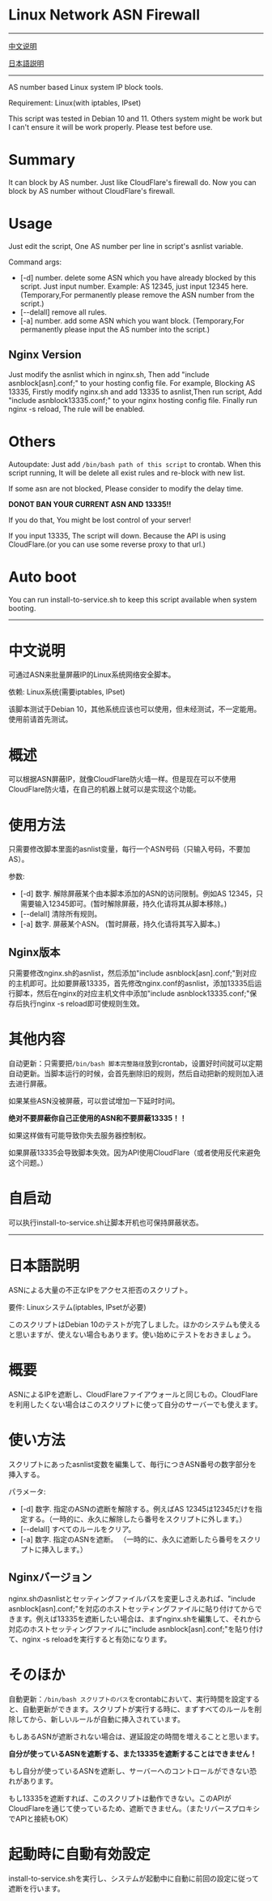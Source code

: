 # Linux Network ASN Firewall

---
[中文说明](#中文说明)

[日本語説明](#日本語説明)

---

AS number based Linux system IP block tools.

Requirement: Linux(with iptables, IPset)

This script was tested in Debian 10 and 11. Others system might be work but I can't ensure it will be work properly. Please test before use.

# Summary

It can block by AS number. Just like CloudFlare's firewall do. Now you can block by AS number without CloudFlare's firewall.

# Usage

Just edit the script, One AS number per line in script's asnlist variable.

Command args: 
- [-d] number. delete some ASN which you have already blocked by this script. Just input number. Example: AS 12345, just input 12345 here. (Temporary,For permanently please remove the ASN number from the script.)
- [--delall] remove all rules.
- [-a] number. add some ASN which you want block. (Temporary,For permanently please input the AS number into the script.)

## Nginx Version

Just modify the asnlist which in nginx.sh, Then add "include asnblock[asn].conf;" to your hosting config file. For example, Blocking AS 13335, Firstly modify nginx.sh and add 13335 to asnlist,Then run script, Add "include asnblock13335.conf;" to your nginx hosting config file. Finally run nginx -s reload, The rule will be enabled.

# Others

Autoupdate: Just add `/bin/bash path of this script` to crontab. When this script running, It will be delete all exist rules and re-block with new list.

If some asn are not blocked, Please consider to modify the delay time.

**DONOT BAN YOUR CURRENT ASN AND 13335!!**

If you do that, You might be lost control of your server!

If you input 13335, The script will down. Because the API is using CloudFlare.(or you can use some reverse proxy to that url.)

# Auto boot

You can run install-to-service.sh to keep this script available when system booting.

---

# 中文说明

可通过ASN来批量屏蔽IP的Linux系统网络安全脚本。 

依赖: Linux系统(需要iptables, IPset)

该脚本测试于Debian 10，其他系统应该也可以使用，但未经测试，不一定能用。使用前请首先测试。

# 概述

可以根据ASN屏蔽IP，就像CloudFlare防火墙一样。但是现在可以不使用CloudFlare防火墙，在自己的机器上就可以是实现这个功能。

# 使用方法

只需要修改脚本里面的asnlist变量，每行一个ASN号码（只输入号码，不要加AS）。

参数: 
- [-d] 数字. 解除屏蔽某个由本脚本添加的ASN的访问限制。例如AS 12345，只需要输入12345即可。(暂时解除屏蔽，持久化请将其从脚本移除。)
- [--delall] 清除所有规则。
- [-a] 数字. 屏蔽某个ASN。 (暂时屏蔽，持久化请将其写入脚本。)

## Nginx版本

只需要修改nginx.sh的asnlist，然后添加"include asnblock[asn].conf;"到对应的主机即可。比如要屏蔽13335，首先修改nginx.conf的asnlist，添加13335后运行脚本，然后在nginx的对应主机文件中添加"include asnblock13335.conf;"保存后执行nginx -s reload即可使规则生效。

# 其他内容

自动更新：只需要把`/bin/bash 脚本完整路径`放到crontab，设置好时间就可以定期自动更新。当脚本运行的时候，会首先删除旧的规则，然后自动把新的规则加入进去进行屏蔽。

如果某些ASN没被屏蔽，可以尝试增加一下延时时间。

**绝对不要屏蔽你自己正使用的ASN和不要屏蔽13335！！**

如果这样做有可能导致你失去服务器控制权。

如果屏蔽13335会导致脚本失效。因为API使用CloudFlare（或者使用反代来避免这个问题。）

# 自启动

可以执行install-to-service.sh让脚本开机也可保持屏蔽状态。

---


# 日本語説明

ASNによる大量の不正なIPをアクセス拒否のスクリプト。

要件: Linuxシステム(iptables, IPsetが必要)

このスクリプトはDebian 10のテストが完了しました。ほかのシステムも使えると思いますが、使えない場合もあります。使い始めにテストをおきましょう。

# 概要

ASNによるIPを遮断し、CloudFlareファイアウォールと同じもの。CloudFlareを利用したくない場合はこのスクリプトに使って自分のサーバーでも使えます。

# 使い方法

スクリプトにあったasnlist変数を編集して、毎行につきASN番号の数字部分を挿入する。

パラメータ: 
- [-d] 数字. 指定のASNの遮断を解除する。例えばAS 12345は12345だけを指定する。（一時的に、永久に解除したら番号をスクリプトに外します。）
- [--delall] すべてのルールをクリア。
- [-a] 数字. 指定のASNを遮断。 （一時的に、永久に遮断したら番号をスクリプトに挿入します。）

## Nginxバージョン

nginx.shのasnlistとセッティングファイルパスを変更しさえあれば、"include asnblock[asn].conf;"を対応のホストセッティングファイルに貼り付けてからできます。例えば13335を遮断したい場合は、まずnginx.shを編集して、それから対応のホストセッティングファイルに"include asnblock[asn].conf;"を貼り付けて、nginx -s reloadを実行すると有効になります。

# そのほか

自動更新：`/bin/bash スクリプトのパス`をcrontabにおいて、実行時間を設定すると、自動更新ができます。スクリプトが実行する時に、まずすべてのルールを削除してから、新しいルールが自動に挿入されています。

もしあるASNが遮断されない場合は、遅延設定の時間を増えることと思います。

**自分が使っているASNを遮断する、また13335を遮断することはできません！**

もし自分が使っているASNを遮断し、サーバーへのコントロールができない恐れがあります。

もし13335を遮断すれば、このスクリプトは動作できない。このAPIがCloudFlareを通じて使っているため、遮断できません。（またリバースプロキシでAPIと接続もOK）

# 起動時に自動有効設定

install-to-service.shを実行し、システムが起動中に自動に前回の設定に従って遮断を行います。
